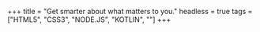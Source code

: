 +++
title = "Get smarter about what matters to you."
headless = true
tags = ["HTML5", "CSS3", "NODE.JS", "KOTLIN", ""]
+++